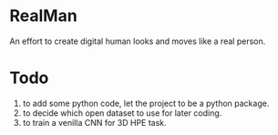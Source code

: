 # RealMan
An effort to create digital human looks and moves like a real person.

# Todo
1. to add some python code, let the project to be a python package.
2. to decide which open dataset to use for later coding.
3. to train a venilla CNN for 3D HPE task.